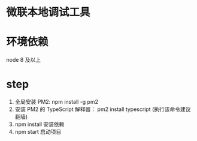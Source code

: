 # 微联本地调试工具

# 环境依赖

node 8 及以上

# step

1. 全局安装 PM2: npm install -g pm2
2. 安装 PM2 的 TypeScript 解释器： pm2 install typescript (执行该命令建议翻墙)
3. npm install 安装依赖
4. npm start 启动项目